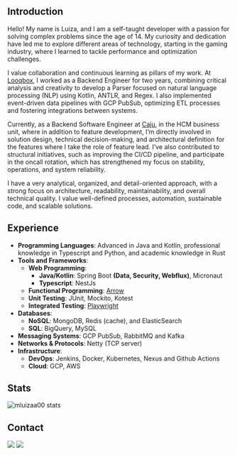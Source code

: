 ## Introduction

Hello! My name is Luiza, and I am a self-taught developer with a passion for solving complex problems since the age of 14. My curiosity and dedication have led me to explore different areas of technology, starting in the gaming industry, where I learned to tackle performance and optimization challenges.

I value collaboration and continuous learning as pillars of my work. At [Looqbox](https://looqbox.com/), I worked as a Backend Engineer for two years, combining critical analysis and creativity to develop a Parser focused on natural language processing (NLP) using Kotlin, ANTLR, and Regex. I also implemented event-driven data pipelines with GCP PubSub, optimizing ETL processes and fostering integrations between systems.

Currently, as a Backend Software Engineer at [Caju](https://www.caju.com.br/), in the HCM business unit, where in addition to feature development, I’m directly involved in solution design, technical decision-making, and architectural definition for the features where I take the role of feature lead. I’ve also contributed to structural initiatives, such as improving the CI/CD pipeline, and participate in the oncall rotation, which has strengthened my focus on stability, operations, and system reliability.

I have a very analytical, organized, and detail-oriented approach, with a strong focus on architecture, readability, maintainability, and overall technical quality. I value well-defined processes, automation, sustainable code, and scalable solutions.

## Experience

- **Programming Languages**: Advanced in Java and Kotlin, professional knowledge in Typescript and Python, and academic knowledge in Rust
- **Tools and Frameworks**:
   - **Web Programming**:
      - **Java/Kotlin**: Spring Boot **(Data, Security, Webflux)**, Micronaut
      - **Typescript**: NestJs
   - **Functional Programming**: [Arrow](https://arrow-kt.io/)
   - **Unit Testing**: JUnit, Mockito, Kotest
   - **Integrated Testing**: [Playwright](https://playwright.dev/)
- **Databases**:
   - **NoSQL**: MongoDB, Redis (cache), and ElasticSearch
   - **SQL**: BigQuery, MySQL
- **Messaging Systems**: GCP PubSub, RabbitMQ and Kafka
- **Networks & Protocols**: Netty (TCP server)
- **Infrastructure**:
   - **DevOps**: Jenkins, Docker, Kubernetes, Nexus and Github Actions
   - **Cloud**: GCP, AWS

## Stats

![mluizaa00 stats](https://github-readme-stats.vercel.app/api?username=mluizaa00&count_private=true&show_icons=true&theme=radical)

## Contact

<div> 
  <a href="mailto:taeckls@gmail.com"><img src="https://img.shields.io/badge/-Gmail-%23333?style=for-the-badge&logo=gmail&logoColor=white"></a>
  <a href="https://www.linkedin.com/in/luizaprestes00"><img src="https://img.shields.io/badge/-LinkedIn-%230077B5?style=for-the-badge&logo=linkedin&logoColor=white"></a>
</div>
